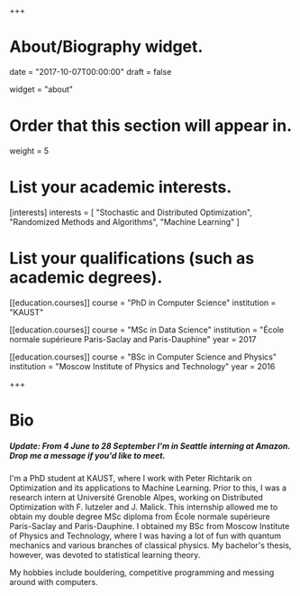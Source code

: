 +++
# About/Biography widget.

date = "2017-10-07T00:00:00"
draft = false

widget = "about"

# Order that this section will appear in.
weight = 5

# List your academic interests.
[interests]
  interests = [
    "Stochastic and Distributed Optimization",
    "Randomized Methods and Algorithms",
    "Machine Learning"
  ]

# List your qualifications (such as academic degrees).
[[education.courses]]
  course = "PhD in Computer Science"
  institution = "KAUST"

[[education.courses]]
  course = "MSc in Data Science"
  institution = "École normale supérieure Paris-Saclay and Paris-Dauphine"
  year = 2017

[[education.courses]]
  course = "BSc in Computer Science and Physics"
  institution = "Moscow Institute of Physics and Technology"
  year = 2016
 
+++

# Bio

##### Update: From 4 June to 28 September I'm in Seattle interning at Amazon. Drop me a message if you'd like to meet.

I'm a PhD student at KAUST, where I work with Peter Richtarik on Optimization and its applications to Machine Learning. Prior to this, I was a research intern at Université Grenoble Alpes, working on Distributed Optimization with F. Iutzeler and J. Malick. This internship allowed me to obtain my double degree MSc diploma from École normale supérieure Paris-Saclay and Paris-Dauphine. I obtained my BSc from Moscow Institute of Physics and Technology, where I was having a lot of fun with quantum mechanics and various branches of classical physics. My bachelor's thesis, however, was devoted to statistical learning theory.

My hobbies include bouldering, competitive programming and messing around with computers.